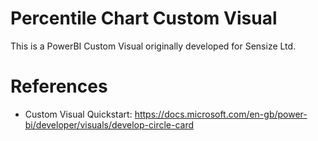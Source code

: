 # Percentile Chart Custom Visual
This is a PowerBI Custom Visual originally developed for Sensize Ltd.

# References
- Custom Visual Quickstart: https://docs.microsoft.com/en-gb/power-bi/developer/visuals/develop-circle-card